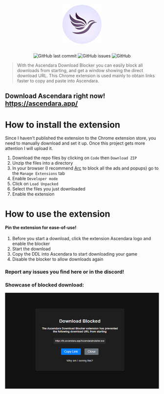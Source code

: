 <div align="center">
    </a>
    <br />
    <img align="center" width="128" height="128" src="/readme/ascendara.png">
    <br />
    <br />
    
    
   ![GitHub last commit](https://img.shields.io/github/last-commit/t-a-g-o/ascendaradownloadblocker)
   ![GitHub issues](https://img.shields.io/github/issues-raw/t-a-g-o/ascendaradownloadblocker)
   ![GitHub](https://img.shields.io/github/license/t-a-g-o/)
    
</div>

> With the Ascendara Download Blocker you can easily block all downloads from starting, and get a window showing the direct download URL. This Chrome extension is used mainly to obtain links faster to copy and paste into Ascendara.

## Download Ascendara right now! https://ascendara.app/

# How to install the extension
Since I haven't published the extension to the Chrome extension store, you need to manually download and set it up. Once this project gets more attention I will upload it.
1. Download the repo files by clicking on ```Code``` then ```Download ZIP```
2. Unzip the files into a directory
3. In your browser (I recommend [Arc](https://arc.net/download) to block all the ads and popups) go to the ```Manage Extensions``` tab
4. Enable ```Developer mode```
5. Click on ```Load Unpacked```
6. Select the files you just downloaded
7. Enable the extension

# How to use the extension
#### Pin the extension for ease-of-use!
1. Before you start a download, click the extension Ascendara logo and enable the blocker
2. Start the download
3. Copy the DDL into Ascendara to start downloading your game
4. Disable the blocker to allow downloads again

### Report any issues you find here or in the discord!
### Showcase of blocked download:
<img src="/readme/showcase.png">
